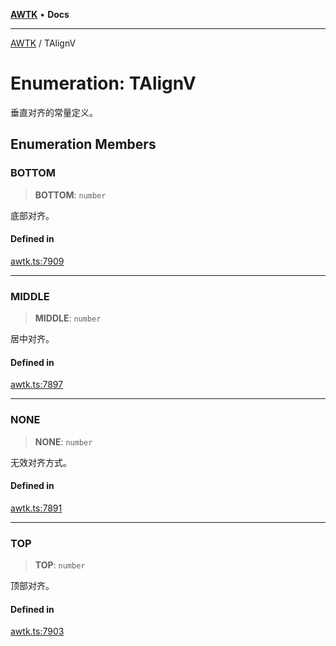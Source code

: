 [**AWTK**](../README.md) • **Docs**

***

[AWTK](../globals.md) / TAlignV

# Enumeration: TAlignV

垂直对齐的常量定义。

## Enumeration Members

### BOTTOM

> **BOTTOM**: `number`

底部对齐。

#### Defined in

[awtk.ts:7909](https://github.com/zlgopen/awtk-binding/blob/a193834fdb1c1ee98bdcf84db4b6e5fd059e1d7c/tools/code_gen/js/output/awtk.ts#L7909)

***

### MIDDLE

> **MIDDLE**: `number`

居中对齐。

#### Defined in

[awtk.ts:7897](https://github.com/zlgopen/awtk-binding/blob/a193834fdb1c1ee98bdcf84db4b6e5fd059e1d7c/tools/code_gen/js/output/awtk.ts#L7897)

***

### NONE

> **NONE**: `number`

无效对齐方式。

#### Defined in

[awtk.ts:7891](https://github.com/zlgopen/awtk-binding/blob/a193834fdb1c1ee98bdcf84db4b6e5fd059e1d7c/tools/code_gen/js/output/awtk.ts#L7891)

***

### TOP

> **TOP**: `number`

顶部对齐。

#### Defined in

[awtk.ts:7903](https://github.com/zlgopen/awtk-binding/blob/a193834fdb1c1ee98bdcf84db4b6e5fd059e1d7c/tools/code_gen/js/output/awtk.ts#L7903)
